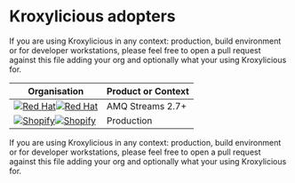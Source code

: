 # Kroxylicious adopters

If you are using Kroxylicious in any context: production, build environment or for developer workstations, please feel free to open a pull request against this file adding your org and optionally what your using Kroxylicious for.

| Organisation                                                                                                                                                                                                                                                                                                                                                                                                                                                                                        | Product or Context |
|-----------------------------------------------------------------------------------------------------------------------------------------------------------------------------------------------------------------------------------------------------------------------------------------------------------------------------------------------------------------------------------------------------------------------------------------------------------------------------------------------------|--------------------|
| [![Red Hat](https://kroxylicious.io/assets/theme/images/RedHatDark.svg#gh-dark-mode-only)](https://access.redhat.com/products/streams-apache-kafka/#gh-dark-mode-only)[![Red Hat](https://kroxylicious.io/assets/theme/images/RedHatLight.svg#gh-light-mode-only)](https://access.redhat.com/products/streams-apache-kafka/#gh-light-mode-only)                                                                                                                                                     | AMQ Streams 2.7+   |
| [![Shopify](https://cdn.shopify.com/shopifycloud/brochure/assets/brand-assets/shopify-logo-inverted-primary-logo-bdc6ddd67862d9bb1f8c559e1bb50dd233112ac57b29cac2edcf17ed2e1fe6fa.svg#gh-dark-mode-only)](https://www.shopify.com/#gh-dark-mode-only)[![Shopify](https://cdn.shopify.com/shopifycloud/brochure/assets/brand-assets/shopify-logo-primary-logo-456baa801ee66a0a435671082365958316831c9960c480451dd0330bcdae304f.svg#gh-light-mode-only)](https://www.shopify.com/#gh-light-mode-only) | Production         |


If you are using Kroxylicious in any context: production, build environment or for developer workstations, please feel free to open a pull request against this file adding your org and optionally what your using Kroxylicious for.